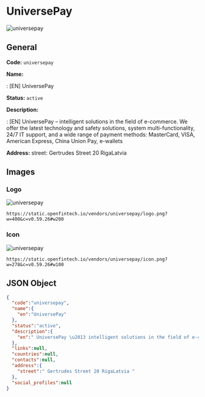 
# UniversePay 
![universepay](https://static.openfintech.io/vendors/universepay/logo.png?w=400&c=v0.59.26#w200)  

## General 
 
**Code:** `universepay` 
 
**Name:** 
 
:	[EN] UniversePay 
 
**Status:** `active` 
 
**Description:** 
 
: [EN]  UniversePay – intelligent solutions in the field of e-commerce. We offer the latest technology and safety solutions, system multi-functionality, 24/7 IT support, and a wide range of payment methods: MasterCard, VISA, American Express, China Union Pay, e-wallets  
 
**Address:** 
street:  Gertrudes Street 20 RigaLatvia  

## Images 

### Logo 
 
![universepay](https://static.openfintech.io/vendors/universepay/logo.png?w=400&c=v0.59.26#w200)  

```
https://static.openfintech.io/vendors/universepay/logo.png?w=400&c=v0.59.26#w200
```  

### Icon 
 
![universepay](https://static.openfintech.io/vendors/universepay/icon.png?w=278&c=v0.59.26#w100)  

```
https://static.openfintech.io/vendors/universepay/icon.png?w=278&c=v0.59.26#w100
```  

## JSON Object 

```json
{
  "code":"universepay",
  "name":{
    "en":"UniversePay"
  },
  "status":"active",
  "description":{
    "en":" UniversePay \u2013 intelligent solutions in the field of e-commerce. We offer the latest technology and safety solutions, system multi-functionality, 24\/7 IT support, and a wide range of payment methods: MasterCard, VISA, American Express, China Union Pay, e-wallets "
  },
  "links":null,
  "countries":null,
  "contacts":null,
  "address":{
    "street":" Gertrudes Street 20 RigaLatvia "
  },
  "social_profiles":null
}
```  
